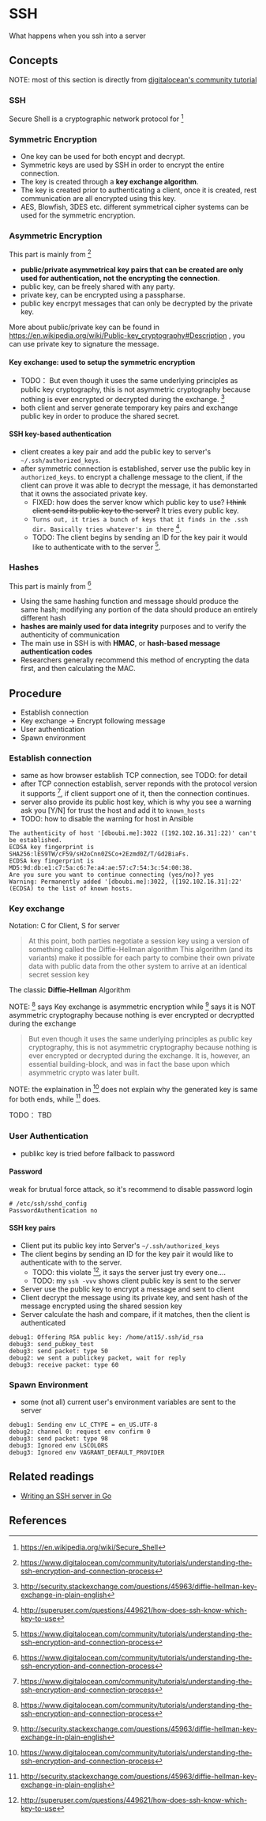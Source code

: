 # SSH

What happens when you ssh into a server

<!-- toc -->

## Concepts

NOTE: most of this section is directly from [digitalocean's community tutorial](https://www.digitalocean.com/community/tutorials/understanding-the-ssh-encryption-and-connection-process)

### SSH

Secure Shell is a cryptographic network protocol for [^1]

### Symmetric Encryption



- One key can be used for both encypt and decrypt.
- Symmetric keys are used by SSH in order to encrypt the entire connection.
- The key is created through a **key exchange algorithm**.
- The key is created prior to authenticating a client, once it is created, rest communication are all encrypted using this key.
- AES, Blowfish, 3DES etc. different symmetrical cipher systems can be used for the symmetric encryption.

### Asymmetric Encryption

This part is mainly from [^2]

- **public/private asymmetrical key pairs that can be created are only used for authentication, not the encrypting the connection**.
- public key, can be freely shared with any party.
- private key, can be encrypted using a passpharse.
- public key encrpyt messages that can only be decrypted by the private key.

More about public/private key can be found in https://en.wikipedia.org/wiki/Public-key_cryptography#Description ,
you can use private key to signature the message.

#### Key exchange: used to setup the symmetric encryption

- TODO： But even though it uses the same underlying principles as public key cryptography, this is not asymmetric cryptography because nothing is ever encrypted or decrypted during the exchange. [^4]
- both client and server generate temporary key pairs and exchange public key in order to produce the shared secret.

#### SSH key-based authentication

- client creates a key pair and add the public key to server's `~/.ssh/authorized_keys`.
- after symmetric connection is established, server use the public key in `authorized_keys`.
to encrypt a challenge message to the client, if the client can prove it was able to decrypt the
message, it has demonstarted that it owns the associated private key.
  - FIXED: how does the server know which public key to use? ~~I think client send its public key to the server?~~ It tries every public key.
  - `Turns out, it tries a bunch of keys that it finds in the .ssh dir. Basically tries whatever's in there` [^3].
  - TODO: The client begins by sending an ID for the key pair it would like to authenticate with to the server [^2].

### Hashes

This part is mainly from [^2]

- Using the same hashing function and message should produce the same hash; modifying any portion of the data should produce an entirely different hash
- **hashes are mainly used for data integrity** purposes and to verify the authenticity of communication
- The main use in SSH is with **HMAC**, or **hash-based message authentication codes**
- Researchers generally recommend this method of encrypting the data first, and then calculating the MAC.

## Procedure

- Establish connection
- Key exchange -> Encrypt following message
- User authentication
- Spawn environment

### Establish connection

- same as how browser establish TCP connection, see TODO: for detail
- after TCP connection establish, server reponds with the protocol version it supports [^2],
if client support one of it, then the connection continues.
- server also provide its public host key, which is why you see a warning ask you [Y/N]
for trust the host and add it to `known_hosts`
- TODO: how to disable the warning for host in Ansible

````
The authenticity of host '[dboubi.me]:3022 ([192.102.16.31]:22)' can't be established.
ECDSA key fingerprint is SHA256:lES9TW/cF59/sH2oCnn0ZSCo+2Ezmd0Z/T/Gd2BiaFs.
ECDSA key fingerprint is MD5:9d:db:e1:c7:5a:c6:7e:a4:ae:57:c7:54:3c:54:00:38.
Are you sure you want to continue connecting (yes/no)? yes
Warning: Permanently added '[dboubi.me]:3022, ([192.102.16.31]:22' (ECDSA) to the list of known hosts.
````

### Key exchange

Notation: C for Client, S for server

> At this point, both parties negotiate a session key using a version of something called the Diffie-Hellman algorithm
> This algorithm (and its variants) make it possible for each party to combine their own private data with public data from the other system to arrive at an identical secret session key

The classic **Diffie-Hellman** Algorithm

NOTE: [^2] says Key exchange is asymmetric encryption while [^4] says it is NOT asymmetric cryptography because nothing
is ever encrypted or decryptted during the exchange

> But even though it uses the same underlying principles as public key cryptography, this is not asymmetric cryptography because nothing is ever encrypted or decrypted during the exchange. It is, however, an essential building-block, and was in fact the base upon which asymmetric crypto was later built.

NOTE: the explaination in [^2] does not explain why the generated key is same for both ends,
while [^4] does.

TODO： TBD

### User Authentication

- publikc key is tried before fallback to password

#### Password

weak for brutual force attack, so it's recommend to disable password login

````
# /etc/ssh/sshd_config
PasswordAuthentication no
````

#### SSH key pairs

- Client put its public key into Server's `~/.ssh/authorized_keys`
- The client begins by sending an ID for the key pair it would like to authenticate with to the server.
  - TODO: this violate [^3], it says the server just try every one....
  - TODO: my `ssh -vvv` shows client public key is sent to the server
- Server use the public key to encrypt a message and sent to client
- Client decrypt the message using its private key, and sent hash of the message encrypted using the shared session key
- Server calculate the hash and compare, if it matches, then the client is authenticated

````
debug1: Offering RSA public key: /home/at15/.ssh/id_rsa
debug3: send_pubkey_test
debug3: send packet: type 50
debug2: we sent a publickey packet, wait for reply
debug3: receive packet: type 60
````

### Spawn Environment

- some (not all) current user's environment variables are sent to the server

````
debug1: Sending env LC_CTYPE = en_US.UTF-8
debug2: channel 0: request env confirm 0
debug3: send packet: type 98
debug3: Ignored env LSCOLORS
debug3: Ignored env VAGRANT_DEFAULT_PROVIDER
````

## Related readings

- [Writing an SSH server in Go](https://blog.gopheracademy.com/advent-2015/ssh-server-in-go/)

## References

[^1]: https://en.wikipedia.org/wiki/Secure_Shell
[^2]: https://www.digitalocean.com/community/tutorials/understanding-the-ssh-encryption-and-connection-process
[^3]: http://superuser.com/questions/449621/how-does-ssh-know-which-key-to-use
[^4]: http://security.stackexchange.com/questions/45963/diffie-hellman-key-exchange-in-plain-english
